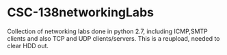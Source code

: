 # CSC-138networkingLabs
Collection of networking labs done in python 2.7, including ICMP,SMTP clients and also TCP and UDP clients/servers.
This is a reupload, needed to clear HDD out.
